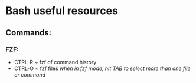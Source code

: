 # Bash useful resources



## Commands:

### FZF:
- CTRL-R ~ fzf of command history
- CTRL-O ~ fzf files
*when in fzf mode, hit TAB to select more than one file or command*
